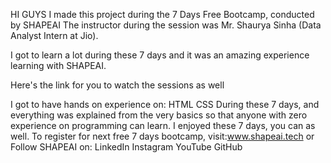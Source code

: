 HI GUYS
I made this project during the 7 Days Free Bootcamp, conducted by SHAPEAI
The instructor during the session was Mr. Shaurya Sinha (Data Analyst Intern at Jio).

I got to learn a lot during these 7 days and it was an amazing experience learning with SHAPEAI.

Here's the link for you to watch the sessions as well

I got to have hands on experience on:
HTML
CSS
During these 7 days, and everything was explained from the very basics so that anyone with zero experience on programming can learn.
I enjoyed these 7 days, you can as well. To register for next free 7 days bootcamp, visit:www.shapeai.tech or
Follow SHAPEAI on:
LinkedIn
Instagram
YouTube
GitHub
